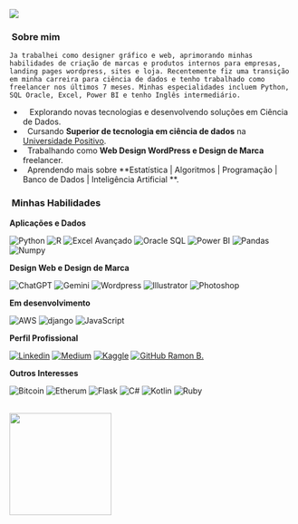 ![](https://komarev.com/ghpvc/?username=SkippeRBM&color=006bed)

<h3> &nbsp;Sobre mim </h3>

  `Ja trabalhei como designer gráfico e web, aprimorando minhas habilidades de criação de marcas e produtos internos para empresas, landing pages wordpress, sites e loja. Recentemente fiz uma transição em minha carreira para ciência de dados e tenho trabalhado como freelancer nos últimos 7 meses. Minhas especialidades incluem Python, SQL Oracle, Excel, Power BI e tenho Inglês intermediário.`

- ‍ &nbsp; Explorando novas tecnologias e desenvolvendo soluções em Ciência de Dados.
-  &nbsp; Cursando **Superior de tecnologia em ciência de dados** na <a href="https://www.linkedin.com/in/ramonbarbozam/">Universidade Positivo</a>.
-  &nbsp; Trabalhando como **Web Design WordPress e Design de Marca** freelancer.
-  &nbsp; Aprendendo mais sobre **Estatística | Algoritmos | Programação | Banco de Dados | Inteligência Artificial **.

<h3>  &nbsp;Minhas Habilidades </h3>

**Aplicações e Dados**

![Python](https://img.shields.io/badge/Python-14354C?style=for-the-badge&logo=python&logoColor=white)
![R](https://img.shields.io/badge/R-276DC3?style=for-the-badge&logo=r&logoColor=white)
![Excel Avançado](https://img.shields.io/badge/Microsoft_Excel-217346?style=for-the-badge&logo=microsoft-excel&logoColor=white)
![Oracle SQL](https://img.shields.io/badge/Oracle-F80000?style=for-the-badge&logo=Oracle&logoColor=white )
![Power BI](https://img.shields.io/badge/PowerBI-F2C811?style=for-the-badge&logo=Power%20BI&logoColor=white)
![Pandas](https://img.shields.io/badge/Pandas-2C2D72?style=for-the-badge&logo=pandas&logoColor=white)
![Numpy](https://img.shields.io/badge/Numpy-777BB4?style=for-the-badge&logo=numpy&logoColor=white)


**Design Web e Design de Marca**

![ChatGPT](https://img.shields.io/badge/ChatGPT-74aa9c?style=for-the-badge&logo=openai&logoColor=white )
![Gemini](https://img.shields.io/badge/Gemini-8E75B2?style=for-the-badge&logo=googlebard&logoColor=fff )
![Wordpress](	https://img.shields.io/badge/Wordpress-21759B?style=for-the-badge&logo=wordpress&logoColor=white)
![Illustrator](https://img.shields.io/badge/Adobe%20Illustrator-FF9A00?style=for-the-badge&logo=adobe%20illustrator&logoColor=white)
![Photoshop](https://img.shields.io/badge/Adobe%20Photoshop-31A8FF?style=for-the-badge&logo=Adobe%20Photoshop&logoColor=black)

**Em desenvolvimento**

![AWS](https://img.shields.io/badge/Amazon_AWS-FF9900?style=for-the-badge&logo=amazonaws&logoColor=white)
![django](https://img.shields.io/badge/Django-092E20?style=for-the-badge&logo=django&logoColor=green)
![JavaScript](https://img.shields.io/badge/JavaScript-323330?style=for-the-badge&logo=javascript&logoColor=F7DF1E)

**Perfil Profissional**

[![Linkedin](https://img.shields.io/badge/LinkedIn-0077B5?style=for-the-badge&logo=linkedin&logoColor=white)](https://www.linkedin.com/in/ramonbarbozam/)
[![Medium](https://img.shields.io/badge/Medium-12100E?style=for-the-badge&logo=medium&logoColor=white)](https://medium.com/@ramom.skipper)
[![Kaggle]( https://img.shields.io/badge/Kaggle-20BEFF?style=for-the-badge&logo=Kaggle&logoColor=white)](https://www.kaggle.com/ramonethos)
[![GitHub Ramon B.](https://img.shields.io/github/followers/richardcpereira?label=follow&style=social)](https://github.com/SkippeRBM)

**Outros Interesses**

![Bitcoin](https://img.shields.io/badge/Bitcoin-000000?style=for-the-badge&logo=bitcoin&logoColor=white)
![Etherum](https://img.shields.io/badge/Ethereum-3C3C3D?style=for-the-badge&logo=Ethereum&logoColor=white)
![Flask](https://img.shields.io/badge/Flask-000000?style=for-the-badge&logo=flask&logoColor=white)
![C#](https://img.shields.io/badge/C%23-239120?style=for-the-badge&logo=csharp&logoColor=white)
![Kotlin](https://img.shields.io/badge/Kotlin-B125EA?style=for-the-badge&logo=kotlin&logoColor=white)
![Ruby](https://img.shields.io/badge/Ruby-CC342D?style=for-the-badge&logo=ruby&logoColor=white)

<br/>

<a href="https://github.com/SkippeRBM">
  <img height="180em" src="https://github-readme-stats.vercel.app/api?username=SkippeRBM&theme=dracula&show_icons=true" />
</a>

<br/>
